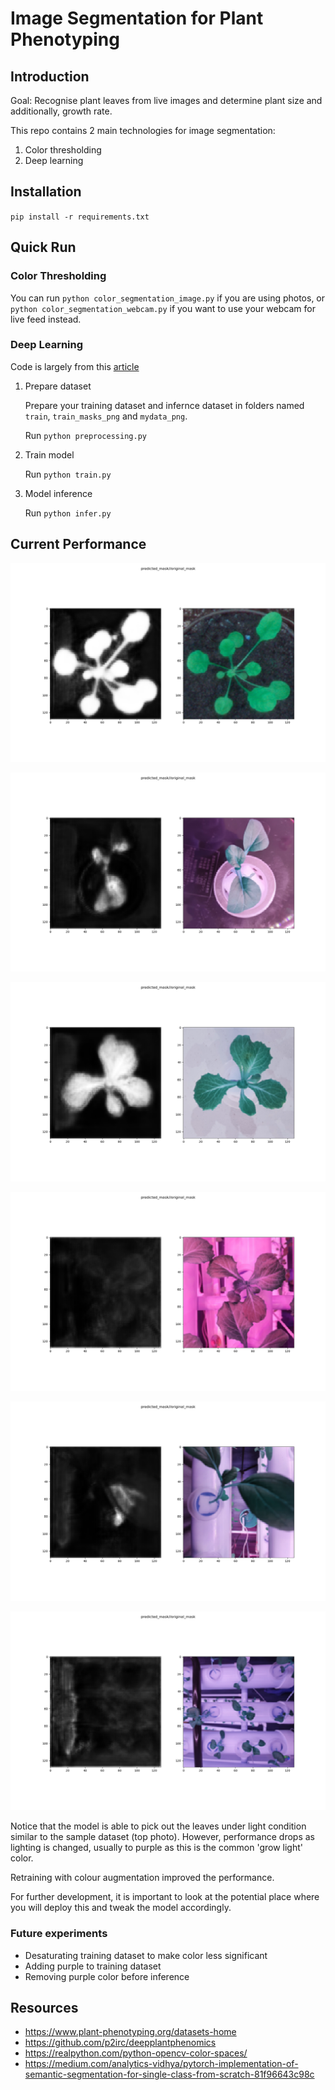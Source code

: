 # Image Segmentation for Plant Phenotyping

## Introduction

Goal: Recognise plant leaves from live images and determine plant size and additionally, growth rate. 

This repo contains 2 main technologies for image segmentation:

1. Color thresholding 
2. Deep learning

## Installation

`pip install -r requirements.txt `

## Quick Run

### Color Thresholding

You can run `python color_segmentation_image.py` if you are using photos, or `python color_segmentation_webcam.py` if you want to use your webcam for live feed instead. 

### Deep Learning

Code is largely from this [article](https://medium.com/analytics-vidhya/pytorch-implementation-of-semantic-segmentation-for-single-class-from-scratch-81f96643c98c)

1. Prepare dataset

   Prepare your training dataset and infernce dataset in folders named `train`, `train_masks_png` and `mydata_png`.

   Run `python preprocessing.py`

2. Train model

   Run `python train.py`

3. Model inference

   Run `python infer.py`

## Current Performance

![](./docs/Figure_1.png?raw=true 'with training dataset')

![](./docs/Figure_2.png?raw=true 'with my plant')

![](./docs/Figure_4.png)

![](./docs/Figure_5.png)

![](./docs/Figure_6.png)

![](./docs/Figure_7.png)

Notice that the model is able to pick out the leaves under light condition similar to the sample dataset (top photo). However, performance drops as lighting is changed, usually to purple as this is the common 'grow light' color. 

Retraining with colour augmentation improved the performance.

For further development, it is important to look at the potential place where you will deploy this and tweak the model accordingly. 

### Future experiments
- Desaturating training dataset to make color less significant
- Adding purple to training dataset
- Removing purple color before inference

## Resources

- https://www.plant-phenotyping.org/datasets-home
- https://github.com/p2irc/deepplantphenomics
- https://realpython.com/python-opencv-color-spaces/
- https://medium.com/analytics-vidhya/pytorch-implementation-of-semantic-segmentation-for-single-class-from-scratch-81f96643c98c
